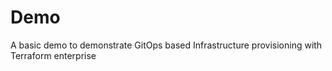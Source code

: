 # Demo

A basic demo to demonstrate GitOps based Infrastructure provisioning with Terraform enterprise
